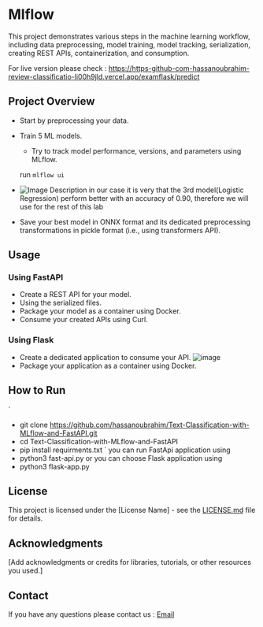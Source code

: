 # Mlflow

This project demonstrates various steps in the machine learning workflow, including data preprocessing, model training, model tracking, serialization, creating REST APIs, containerization, and consumption.

For live version please check : https://https-github-com-hassanoubrahim-review-classificatio-li00h9jld.vercel.app/examflask/predict
## Project Overview

- Start by preprocessing your data.
- Train 5 ML models.
  - Try to track model performance, versions, and parameters using MLflow. 
  
  run `mlflow ui`
- ![Image Description](https://media.discordapp.net/attachments/1179056718064386200/1179056738197049354/image.png?ex=65786528&is=6565f028&hm=6af80c7ef9f366517c3d85cb9216725e799fe46700f27549aceff58bacb18310&=&format=webp&width=947&height=499)
in our case it is very that the 3rd model(Logistic Regression) perform better with an accuracy of 0.90, therefore we will use for the rest of this lab
- Save your best model in ONNX format and its dedicated preprocessing transformations in pickle format (i.e., using transformers API).

## Usage

### Using FastAPI

- Create a REST API for your model.
- Using the serialized files.
- Package your model as a container using Docker.
- Consume your created APIs using Curl.

### Using Flask

- Create a dedicated application to consume your API.
![image](https://media.discordapp.net/attachments/1179056718064386200/1179451851142344804/image.png?ex=6579d522&is=65676022&hm=2dedae7a073d3ddfdd75fac783e24a6a1339ae64fd870fe403958e928197ff2d&=&format=webp&width=1271&height=640)
- Package your application as a container using Docker.

## How to Run

` 
  - git clone https://github.com/hassanoubrahim/Text-Classification-with-MLflow-and-FastAPI.git
  - cd Text-Classification-with-MLflow-and-FastAPI
  - pip install requirments.txt
  `
you can run FastApi application using 
  - python3 fast-api.py
or you can choose Flask application using
  - python3 flask-app.py


## License

This project is licensed under the [License Name] - see the [LICENSE.md](LICENSE.md) file for details.

## Acknowledgments

[Add acknowledgments or credits for libraries, tutorials, or other resources you used.]

## Contact

If you have any questions please contact us : [Email](mailto:h.oubrahim@yahoo.com)

